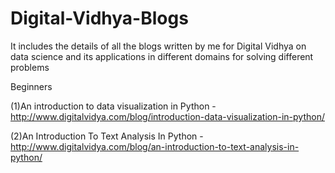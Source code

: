 # Digital-Vidhya-Blogs

It includes the details of  all the blogs written by me for Digital Vidhya  on data science and its applications in different domains for solving different problems

Beginners

(1)An introduction to data visualization in Python - http://www.digitalvidya.com/blog/introduction-data-visualization-in-python/

(2)An Introduction To Text Analysis In Python - http://www.digitalvidya.com/blog/an-introduction-to-text-analysis-in-python/
